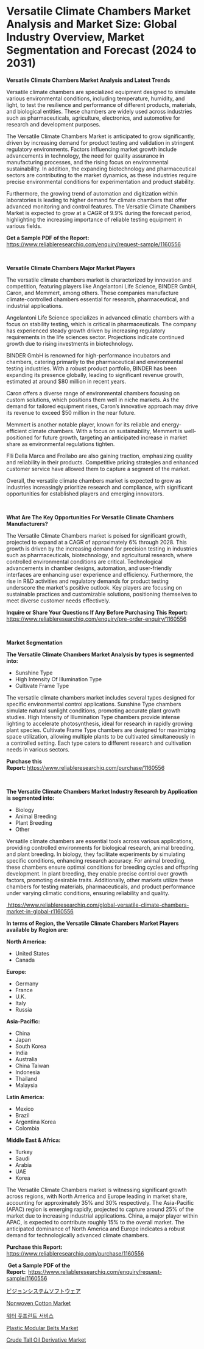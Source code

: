 <p><h1>Versatile Climate Chambers Market Analysis and Market Size: Global Industry Overview, Market Segmentation and Forecast (2024 to 2031)</h1></p><p><strong>Versatile Climate Chambers Market Analysis and Latest Trends</strong></p>
<p><p>Versatile climate chambers are specialized equipment designed to simulate various environmental conditions, including temperature, humidity, and light, to test the resilience and performance of different products, materials, and biological entities. These chambers are widely used across industries such as pharmaceuticals, agriculture, electronics, and automotive for research and development purposes.</p><p>The Versatile Climate Chambers Market is anticipated to grow significantly, driven by increasing demand for product testing and validation in stringent regulatory environments. Factors influencing market growth include advancements in technology, the need for quality assurance in manufacturing processes, and the rising focus on environmental sustainability. In addition, the expanding biotechnology and pharmaceutical sectors are contributing to the market dynamics, as these industries require precise environmental conditions for experimentation and product stability. </p><p>Furthermore, the growing trend of automation and digitization within laboratories is leading to higher demand for climate chambers that offer advanced monitoring and control features. The Versatile Climate Chambers Market is expected to grow at a CAGR of 9.9% during the forecast period, highlighting the increasing importance of reliable testing equipment in various fields.</p></p>
<p><strong>Get a Sample PDF of the Report:&nbsp;</strong> <a href="https://www.reliableresearchiq.com/enquiry/request-sample/1160556">https://www.reliableresearchiq.com/enquiry/request-sample/1160556</a></p>
<p>&nbsp;</p>
<p><strong>Versatile Climate Chambers Major Market Players</strong></p>
<p><p>The versatile climate chambers market is characterized by innovation and competition, featuring players like Angelantoni Life Science, BINDER GmbH, Caron, and Memmert, among others. These companies manufacture climate-controlled chambers essential for research, pharmaceutical, and industrial applications.</p><p>Angelantoni Life Science specializes in advanced climatic chambers with a focus on stability testing, which is critical in pharmaceuticals. The company has experienced steady growth driven by increasing regulatory requirements in the life sciences sector. Projections indicate continued growth due to rising investments in biotechnology.</p><p>BINDER GmbH is renowned for high-performance incubators and chambers, catering primarily to the pharmaceutical and environmental testing industries. With a robust product portfolio, BINDER has been expanding its presence globally, leading to significant revenue growth, estimated at around $80 million in recent years.</p><p>Caron offers a diverse range of environmental chambers focusing on custom solutions, which positions them well in niche markets. As the demand for tailored equipment rises, Caron’s innovative approach may drive its revenue to exceed $50 million in the near future.</p><p>Memmert is another notable player, known for its reliable and energy-efficient climate chambers. With a focus on sustainability, Memmert is well-positioned for future growth, targeting an anticipated increase in market share as environmental regulations tighten.</p><p>Flli Della Marca and Froilabo are also gaining traction, emphasizing quality and reliability in their products. Competitive pricing strategies and enhanced customer service have allowed them to capture a segment of the market.</p><p>Overall, the versatile climate chambers market is expected to grow as industries increasingly prioritize research and compliance, with significant opportunities for established players and emerging innovators.</p></p>
<p>&nbsp;</p>
<p><strong>What Are The Key Opportunities For Versatile Climate Chambers Manufacturers?</strong></p>
<p><p>The Versatile Climate Chambers market is poised for significant growth, projected to expand at a CAGR of approximately 6% through 2028. This growth is driven by the increasing demand for precision testing in industries such as pharmaceuticals, biotechnology, and agricultural research, where controlled environmental conditions are critical. Technological advancements in chamber designs, automation, and user-friendly interfaces are enhancing user experience and efficiency. Furthermore, the rise in R&D activities and regulatory demands for product testing underscore the market's positive outlook. Key players are focusing on sustainable practices and customizable solutions, positioning themselves to meet diverse customer needs effectively.</p></p>
<p><strong>Inquire or Share Your Questions If Any Before Purchasing This Report:</strong> <a href="https://www.reliableresearchiq.com/enquiry/pre-order-enquiry/1160556">https://www.reliableresearchiq.com/enquiry/pre-order-enquiry/1160556</a></p>
<p>&nbsp;</p>
<p><strong>Market Segmentation</strong></p>
<p><strong>The Versatile Climate Chambers Market Analysis by types is segmented into:</strong></p>
<p><ul><li>Sunshine Type</li><li>High Intensity Of Illumination Type</li><li>Cultivate Frame Type</li></ul></p>
<p><p>The versatile climate chambers market includes several types designed for specific environmental control applications. Sunshine Type chambers simulate natural sunlight conditions, promoting accurate plant growth studies. High Intensity of Illumination Type chambers provide intense lighting to accelerate photosynthesis, ideal for research in rapidly growing plant species. Cultivate Frame Type chambers are designed for maximizing space utilization, allowing multiple plants to be cultivated simultaneously in a controlled setting. Each type caters to different research and cultivation needs in various sectors.</p></p>
<p><strong>Purchase this Report:&nbsp;</strong><a href="https://www.reliableresearchiq.com/purchase/1160556">https://www.reliableresearchiq.com/purchase/1160556</a></p>
<p>&nbsp;</p>
<p><strong>The Versatile Climate Chambers Market Industry Research by Application is segmented into:</strong></p>
<p><ul><li>Biology</li><li>Animal Breeding</li><li>Plant Breeding</li><li>Other</li></ul></p>
<p><p>Versatile climate chambers are essential tools across various applications, providing controlled environments for biological research, animal breeding, and plant breeding. In biology, they facilitate experiments by simulating specific conditions, enhancing research accuracy. For animal breeding, these chambers ensure optimal conditions for breeding cycles and offspring development. In plant breeding, they enable precise control over growth factors, promoting desirable traits. Additionally, other markets utilize these chambers for testing materials, pharmaceuticals, and product performance under varying climatic conditions, ensuring reliability and quality.</p></p>
<p><a href="https://www.reliableresearchiq.com/global-versatile-climate-chambers-market-in-global-r1160556">&nbsp;https://www.reliableresearchiq.com/global-versatile-climate-chambers-market-in-global-r1160556</a></p>
<p><strong>In terms of Region, the Versatile Climate Chambers Market Players available by Region are:</strong></p>
<p>
    <p> <strong> North America: </strong>
        <ul>
            <li>United States</li>
            <li>Canada</li>
        </ul>
        </p> 
    <p> <strong> Europe: </strong>
        <ul>
            <li>Germany</li>
            <li>France</li>
            <li>U.K.</li>
            <li>Italy</li>
            <li>Russia</li>
        </ul>
        </p> 
    <p> <strong> Asia-Pacific: </strong>
        <ul>
            <li>China</li>
            <li>Japan</li>
            <li>South Korea</li>
            <li>India</li>
            <li>Australia</li>
            <li>China Taiwan</li>
            <li>Indonesia</li>
            <li>Thailand</li>
            <li>Malaysia</li>
        </ul>
        </p> 
    <p> <strong> Latin America: </strong>
        <ul>
            <li>Mexico</li>
            <li>Brazil</li>
            <li>Argentina Korea</li>
            <li>Colombia</li>
        </ul>
        </p> 
    <p> <strong> Middle East & Africa: </strong>
        <ul>
            <li>Turkey</li>
            <li>Saudi</li>
            <li>Arabia</li>
            <li>UAE</li>
            <li>Korea</li>
        </ul>
    </p>
    </p>
<p><p>The Versatile Climate Chambers market is witnessing significant growth across regions, with North America and Europe leading in market share, accounting for approximately 35% and 30% respectively. The Asia-Pacific (APAC) region is emerging rapidly, projected to capture around 25% of the market due to increasing industrial applications. China, a major player within APAC, is expected to contribute roughly 15% to the overall market. The anticipated dominance of North America and Europe indicates a robust demand for technologically advanced climate chambers.</p></p>
<p><strong>Purchase this Report: </strong><a href="https://www.reliableresearchiq.com/purchase/1160556">https://www.reliableresearchiq.com/purchase/1160556</a></p>
<p>&nbsp;<strong>Get a Sample PDF of the Report:&nbsp;&nbsp;</strong><a href="https://www.reliableresearchiq.com/enquiry/request-sample/1160556">https://www.reliableresearchiq.com/enquiry/request-sample/1160556</a></p>
<p><strong></strong></p>
<p><p><a href="https://medium.com/@hook46569852024/%E3%83%93%E3%82%B8%E3%83%A7%E3%83%B3%E3%82%B7%E3%82%B9%E3%83%86%E3%83%A0%E3%82%BD%E3%83%95%E3%83%88%E3%82%A6%E3%82%A7%E3%82%A2%E5%B8%82%E5%A0%B4-%E3%82%B0%E3%83%AD%E3%83%BC%E3%83%90%E3%83%AB%E3%81%8A%E3%82%88%E3%81%B3%E5%9C%B0%E5%9F%9F%E5%88%86%E6%9E%90-%E5%9C%B0%E5%9F%9F-%E5%9B%BD%E3%83%AC%E3%83%99%E3%83%AB%E3%81%AE%E5%88%86%E6%9E%90-%E3%81%8A%E3%82%88%E3%81%B3%E7%AB%B6%E4%BA%89%E7%92%B0%E5%A2%83%E3%81%AB%E7%84%A6%E7%82%B9%E3%82%92%E5%BD%93%E3%81%A6%E3%81%9F-%E5%88%86%E6%9E%90%E3%81%A8%E4%BA%88%E6%B8%AC-2024%E5%B9%B4-2031%E5%B9%B4-01179430c3a5">ビジョンシステムソフトウェア</a></p><p><a href="https://issuu.com/reportprime-2/docs/nonwoven-cotton-market-size-2030.pp_8173c6ceb031b6">Nonwoven Cotton Market</a></p><p><a href="https://medium.com/@nathanbernier2023/water-footprint-service-market-%EC%9D%98-%EA%B8%80%EB%A1%9C%EB%B2%8C-%EC%8B%9C%EC%9E%A5-%EA%B0%9C%EC%9A%94%EB%8A%94-%EC%A0%84-%EC%84%B8%EA%B3%84-%EB%B0%8F-%EC%A3%BC%EC%9A%94-%EC%8B%9C%EC%9E%A5%EC%9D%98-%EC%82%B0%EC%97%85%EC%97%90-%EC%98%81%ED%96%A5%EC%9D%84-%EB%AF%B8%EC%B9%98%EB%8A%94-%EC%A3%BC%EC%9A%94-%ED%8A%B8%EB%A0%8C%EB%93%9C%EC%97%90-%EB%8C%80%ED%95%9C-%EB%8F%85%ED%8A%B9%ED%95%9C-%EA%B4%80%EC%A0%90%EC%9D%84-%EC%A0%9C%EA%B3%B5%ED%95%A9%EB%8B%88%EB%8B%A4-56955c05f62c">워터 풋프린트 서비스</a></p><p><a href="https://issuu.com/reportprime-2/docs/plastic-modular-belts-market-size-2_a8a26d806d3b0d">Plastic Modular Belts Market</a></p><p><a href="https://www.linkedin.com/pulse/crude-tall-oil-derivative-market-research-report-includes-ly2cf?trackingId=yJnMC16ZRGi9QbDI8aUvIw%3D%3D">Crude Tall Oil Derivative Market</a></p></p>
